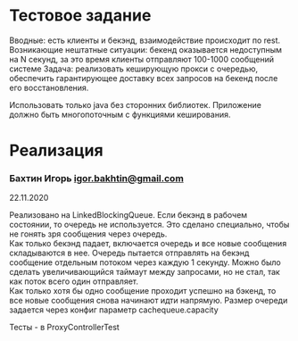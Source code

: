 # Тестовое задание 
Вводные: есть клиенты и бекэнд, взаимодействие происходит по rest. 
Возникающие нештатные ситуации: бекенд оказывается недоступным на N секунд, 
за это время клиенты отправляют 100-1000 сообщений системе
Задача: реализовать кеширующую прокси с очередью, обеспечить гарантирующее 
доставку всех запросов на бекенд после его восстановления.

Использовать только java без сторонних библиотек.
Приложение должно быть многопоточным с функциями кеширования.

# Реализация
### Бахтин Игорь igor.bakhtin@gmail.com 

22.11.2020  

Реализовано на LinkedBlockingQueue. 
Если бекэнд в рабочем состоянии, то очередь не используется. Это сделано специально, чтобы не гонять зря сообщения через очередь.  
Как только бекэнд падает, включается очередь и все новые сообщения складываются в нее. 
Очередь пытается отправлять на бекэнд сообщение отдельным потоком через каждую 1 секунду.
Можно было сделать увеличивающийся таймаут между запросами, но не стал, так как поток всего один отправляет.     
Как только хотя бы одно сообщение проходит успешно на бэкенд, то все новые сообщения снова начинают идти напрямую.
Размер очереди задается через конфиг параметр cachequeue.capacity

Тесты - в ProxyControllerTest

   
